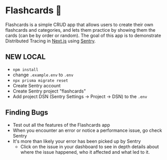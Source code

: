 # Flashcards 🧠

Flashcards is a simple CRUD app that allows users to create their own flashcards and categories, and lets them practice by showing them the cards (can be by order or random). The goal of this app is to demonstrate Distributed Tracing in [Next.js](https://nextjs.org) using [Sentry](https://sentry.io/welcome).







## NEW LOCAL 
- `npm install`
- change `.example.env` to `.env`
- `npx prisma migrate reset`
- Create Sentry account
- Create Sentry project "flashcards"
- Add project DSN (Sentry Settings -> Project -> DSN) to the `.env`

## Finding Bugs
- Test out all the features of the Flashcards app
- When you encounter an error or notice a performance issue, go check Sentry
- It's more than likely your error has been picked up by Sentry
  - Click on the issue in your dashboard to see in depth details about where the issue happened, who it affected and what led to it.